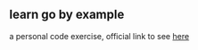 ## learn go by example

a personal code exercise, official link to see [here](https://gobyexample.com/)




